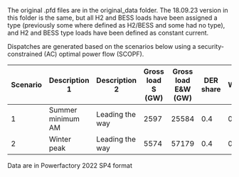 The original .pfd files are in the original_data folder. The 18.09.23 version in this folder is the same, but all H2 and BESS loads have been assigned a type (previously some where defined as H2/BESS and some had no type), and H2 and BESS type loads have been defined as constant current.

Dispatches are generated based on the scenarios below using a security-constrained (AC) optimal power flow (SCOPF).

| Scenario | Description 1     | Description 2   | Gross load S (GW) | Gross load E&W (GW) | DER share | Wind |
|----------|-------------------|-----------------|-------------------|---------------------|-----------|------|
| 1        | Summer minimum AM | Leading the way | 2597              | 25584               | 0.4       | 0.8  |
| 2        | Winter peak       | Leading the way | 5574              | 57179               | 0.4       | 0.8  |

Data are in Powerfactory 2022 SP4 format